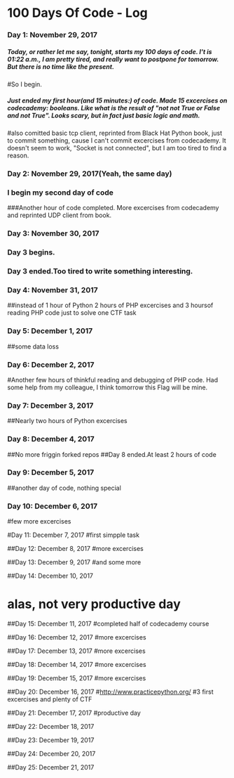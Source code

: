 # 100 Days Of Code - Log

### Day 1: November 29, 2017 
##### Today, or rather let me say, tonight, starts my 100 days of code. I't is 01:22 a.m., I am pretty  tired, and really want to postpone for tomorrow. But there is no time like the present.
#So I begin.

##### Just ended my first hour(and 15 minutes:) of code. Made 15 excercises on codecademy: booleans. Like what is the result of "not not True or False and not True". Looks scary, but in fact just basic logic and math.
#also comitted basic tcp client, reprinted from Black Hat Python book, just to commit something, cause I can't commit excercises from codecademy. It doesn't seem to work, "Socket is not connected", but I am too tired to find a reason.


### Day 2: November 29, 2017(Yeah, the same day)
### I begin my second day of code 
###Another hour of code completed. More excercises from codecademy and reprinted UDP client from book.

### Day 3: November 30, 2017
### Day 3 begins. 
### Day 3 ended.Too tired to write something interesting.

### Day 4: November 31, 2017
##instead of 1 hour of Python 2 hours of PHP excercises and 3 hoursof reading PHP code just to solve one CTF task
### Day 5: December 1, 2017
##some data loss

### Day 6: December 2, 2017
#Another few hours of thinkful reading and debugging of PHP code. Had some help from my colleague, I think tomorrow this Flag will be mine.

### Day 7: December 3, 2017
##Nearly two hours of Python excercises

### Day 8: December 4, 2017
##No more friggin forked repos
##Day 8 ended.At least 2 hours of code

### Day 9: December 5, 2017

##another day of code, nothing special

### Day 10: December 6, 2017
#few more excercises

#Day 11: December 7, 2017
#first simpple task 

##Day 12: December 8, 2017
#more excercises

##Day 13: December 9, 2017
#and some more

##Day 14: December 10, 2017
# alas, not very productive day

##Day 15: December 11, 2017
#completed half of codecademy course

##Day 16: December 12, 2017
#more excercises

##Day 17: December 13, 2017
#more excercises

##Day 18: December 14, 2017
#more excercises

##Day 19: December 15, 2017
#more excercises

##Day 20: December 16, 2017
#http://www.practicepython.org/
#3 first excercises and plenty of CTF

##Day 21: December 17, 2017
#productive day

##Day 22: December 18, 2017

##Day 23: December 19, 2017

##Day 24: December 20, 2017

##Day 25: December 21, 2017

